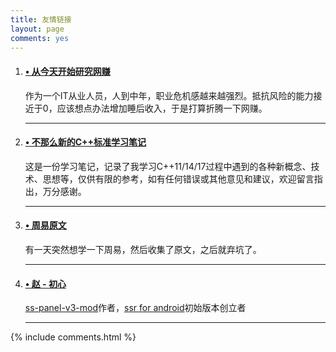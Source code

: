 ```yaml
---
title: 友情链接
layout: page
comments: yes
---
```

<div class="main-post-list">
  <ol class="post-list">
    <li>
      <h4 class="post-list__post-title post-title"><a href="https://minidump.info/earn/" title="从今天开始研究网赚" target="_blank"> &#8226; 从今天开始研究网赚</a></h4>
      <p class="excerpt">作为一个IT从业人员，人到中年，职业危机感越来越强烈。抵抗风险的能力接近于0，应该想点办法增加睡后收入，于是打算折腾一下网赚。</p>
      <hr class="post-list__divider" />
    </li>
    <li>
      <h4 class="post-list__post-title post-title"><a href="https://missdeer.github.io/cxxstd/" title="不那么新的C++标准学习笔记" target="_blank"> &#8226; 不那么新的C++标准学习笔记</a></h4>
      <p class="excerpt">这是一份学习笔记，记录了我学习C++11/14/17过程中遇到的各种新概念、技术、思想等，仅供有限的参考，如有任何错误或其他意见和建议，欢迎留言指出，万分感谢。</p>
      <hr class="post-list__divider" />
    </li>
    <li>
      <h4 class="post-list__post-title post-title"><a href="https://missdeer.github.io/iching/" title="周易" target="_blank"> &#8226; 周易原文</a></h4>
      <p class="excerpt">有一天突然想学一下周易，然后收集了原文，之后就弃坑了。</p>
      <hr class="post-list__divider" />
    </li>
    <li>
      <h4 class="post-list__post-title post-title"><a href="http://www.zhaoj.in" title="赵 - 初心: http://www.zhaoj.in" target="_blank"> &#8226; 赵 - 初心</a></h4>
      <p class="excerpt"><a href="https://github.com/glzjin/ss-panel-v3-mod" target="_blank">ss-panel-v3-mod</a>作者，<a href="https://github.com/glzjin/shadowsocksr-android" target="_blank">ssr for android</a>初始版本创立者</p>
      <hr class="post-list__divider" />
    </li>
  </ol>  

</div>


{% include comments.html %}